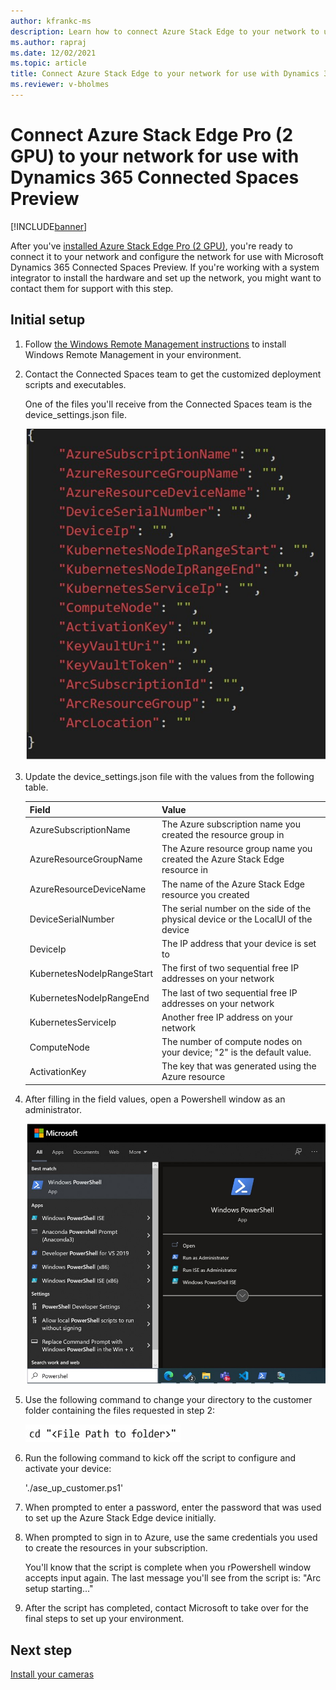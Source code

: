```yaml
---
author: kfrankc-ms
description: Learn how to connect Azure Stack Edge to your network to use with Dynamics 365 Connected Spaces Preview
ms.author: rapraj
ms.date: 12/02/2021
ms.topic: article
title: Connect Azure Stack Edge to your network for use with Dynamics 365 Connected Spaces Preview
ms.reviewer: v-bholmes
---
```


# Connect Azure Stack Edge Pro (2 GPU) to your network for use with Dynamics 365 Connected Spaces Preview

[!INCLUDE[banner](includes/banner.md)]

After you've [installed Azure Stack Edge Pro (2 GPU)](ase-install.md), you're ready to connect it to your network and configure the network for use with Microsoft Dynamics 365 Connected Spaces Preview. If you're working with a system integrator to install the hardware and set up the network, you might want to contact them for support with this step. 

## Initial setup

1. Follow [the Windows Remote Management instructions](https://docs.microsoft.com/windows/win32/winrm/installation-and-configuration-for-windows-remote-management#quick-default-configuration) to install Windows Remote Management in your environment.

2. Contact the Connected Spaces team to get the customized deployment scripts and executables. 

    One of the files you'll receive from the Connected Spaces team is the device_settings.json file.

    ![Windows Remote Management settings.](media/ase-connect-windows-remote-management.jpg "Windows Remote Management settings")

3. Update the device_settings.json file with the values from the following table. 
 
    |Field|Value|
    |------------------------------------------|-----------------------------------------------------------------------------------|
    |AzureSubscriptionName|The Azure subscription name you created the resource group in|
    |AzureResourceGroupName|The Azure resource group name you created the Azure Stack Edge resource in|
    |AzureResourceDeviceName|The name of the Azure Stack Edge resource you created|
    |DeviceSerialNumber|The serial number on the side of the physical device or the LocalUI of the device|
    |DeviceIp|The IP address that your device is set to|
    |KubernetesNodeIpRangeStart|The first of two sequential free IP addresses on your network|
    |KubernetesNodeIpRangeEnd|The last of two sequential free IP addresses on your network|
    |KubernetesServiceIp|Another free IP address on your network|
    |ComputeNode|The number of compute nodes on your device; "2" is the default value.|
    |ActivationKey|The key that was generated using the Azure resource|

4. After filling in the field values, open a Powershell window as an administrator. 

     ![Screenshot of Windows Powershell window.](media/ase-connect-powershell.jpg "Screenshot of Windows Powershell window")

5. Use the following command to change your directory to the customer folder containing the files requested in step 2:

     ![Screenshot of cd command.](media/ase-connect-change-directory.jpg "Screenshot of cd command")

6. Run the following command to kick off the script to configure and activate your device:

    './ase_up_customer.ps1'

7. When prompted to enter a password, enter the password that was used to set up the Azure Stack Edge device initially. 

8. When prompted to sign in to Azure, use the same credentials you used to create the resources in your subscription.

    You'll know that the script is complete when you rPowershell window accepts input again. The last message you'll see from the script is: "Arc setup starting..."

9. After the script has completed, contact Microsoft to take over for the final steps to set up your environment. 

## Next step

[Install your cameras](install-cameras.md)
